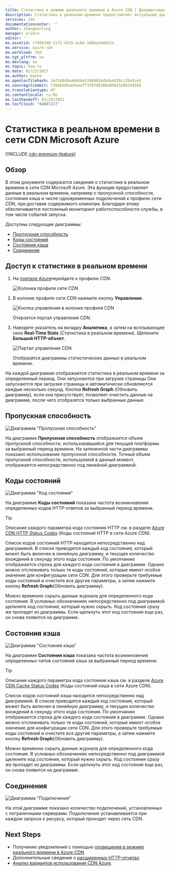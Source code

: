 ```yaml
---
title: Статистика в режиме реального времени в Azure CDN | Документация Майкрософт
description: Статистика в реальном времени предоставляет актуальные данные о производительности сети Azure CDN при доставке содержимого клиентам.
services: cdn
documentationcenter: ''
author: zhangmanling
manager: erikre
editor: ''
ms.assetid: c7989340-1172-4315-acbb-186ba34dd52a
ms.service: azure-cdn
ms.workload: tbd
ms.tgt_pltfrm: na
ms.devlang: na
ms.topic: how-to
ms.date: 01/23/2017
ms.author: mazha
ms.openlocfilehash: 3af2e849aa6658e539b0b5bdbda4428cc28e5ce5
ms.sourcegitcommit: f28ebb95ae9aaaff3f87d8388a09b41e0b3445b5
ms.translationtype: HT
ms.contentlocale: ru-RU
ms.lasthandoff: 03/29/2021
ms.locfileid: "84887227"
---
```

# <a name="real-time-stats-in-microsoft-azure-cdn"></a>Статистика в реальном времени в сети CDN Microsoft Azure
[!INCLUDE [cdn-premium-feature](../../includes/cdn-premium-feature.md)]

## <a name="overview"></a>Обзор
В этом документе содержатся сведения о статистике в реальном времени в сети CDN Microsoft Azure.  Эта функция предоставляет данные в реальном времени, например о пропускной способности, состоянии кэша и числе одновременных подключений к профилю сети CDN, при доставке содержимого клиентам. Благодаря этому обеспечивается постоянный мониторинг работоспособности службы, в том числе событий запуска.

Доступны следующие диаграммы:

* [Пропускная способность](#bandwidth)
* [Коды состояний](#status-codes)
* [Состояния кэша](#cache-statuses)
* [Соединения](#connections)

## <a name="accessing-real-time-stats"></a>Доступ к статистике в реальном времени
1. На [портале Azure](https://portal.azure.com)перейдите к профилю CDN.
   
    ![Колонка профиля сети CDN](./media/cdn-real-time-stats/cdn-profile-blade.png)
2. В колонке профиля сети CDN нажмите кнопку **Управление** .
   
    ![Кнопка управления в колонке профиля CDN](./media/cdn-real-time-stats/cdn-manage-btn.png)
   
    Откроется портал управления CDN.
3. Наведите указатель на вкладку **Аналитика**, а затем на всплывающее окно **Real-Time Stats** (Статистика в реальном времени).  Щелкните **Большой HTTP-объект**.
   
    ![Портал управления CDN](./media/cdn-real-time-stats/cdn-premium-portal.png)
   
    Отобразятся диаграммы статистических данных в реальном времени.

На каждой диаграмме отображается статистика в реальном времени за определенный период. Они запускаются при загрузке страницы  Они запускаются при загрузке страницы и автоматически обновляются каждые несколько секунд.  Кнопка **Refresh Graph** (Обновить диаграмму), если она присутствует, позволяет очистить данные на диаграмме, после чего отобразятся только выбранные данные.

## <a name="bandwidth"></a>Пропускная способность
![Диаграмма "Пропускная способность"](./media/cdn-real-time-stats/cdn-bandwidth.png)

На диаграмме **Пропускная способность** отображается объем пропускной способности, использовавшийся для текущей платформы за выбранный период времени. На затененной части диаграммы показано использование пропускной способности. Точный объем пропускной способности, используемой в данный момент, отображается непосредственно под линейной диаграммой.

## <a name="status-codes"></a>Коды состояний
![Диаграмма "Код состояния"](./media/cdn-real-time-stats/cdn-status-codes.png)

На диаграмме **Коды состояний** показана частота возникновения определенных кодов HTTP-ответов за выбранный период времени.

> [!TIP]
> Описание каждого параметра кода состояния HTTP см. в разделе [Azure CDN HTTP Status Codes](/previous-versions/azure/mt759238(v=azure.100)) (Коды состояний HTTP в сети Azure CDN).
> 
> 

Список кодов состояний HTTP находится непосредственно над диаграммой. В списке приводится каждый код состояния, который может быть включен в линейную диаграмму, и текущее количество вхождений в секунду этого кода состояния. По умолчанию отображается строка для каждого кода состояния в диаграмме. Однако можно отслеживать только те коды состояний, которые имеют особое значение для конфигурации сети CDN. Для этого проверьте требуемые коды состояний и очистите все другие параметры, а затем нажмите кнопку **Refresh Graph**(Обновить диаграмму). 

Можно временно скрыть данные журнала для определенного кода состояния.  В условных обозначениях непосредственно под диаграммой щелкните код состояния, который нужно скрыть. Код состояния сразу же пропадет из диаграммы. Если щелкнуть этот код состояния еще раз, он снова появится на диаграмме.

## <a name="cache-statuses"></a>Состояния кэша
![Диаграмма "Состояния кэша"](./media/cdn-real-time-stats/cdn-cache-status.png)

На диаграмме **Состояния кэша** показана частота возникновения определенных типов состояний кэша за выбранный период времени. 

> [!TIP]
> Описание каждого параметра кода состояния кэша см. в разделе [Azure CDN Cache Status Codes](/previous-versions/azure/mt759237(v=azure.100)) (Коды состояний кэша в сети Azure CDN).
> 
> 

Список кодов состояний кэша находится непосредственно над диаграммой. В списке приводится каждый код состояния, который может быть включен в линейную диаграмму, и текущее количество вхождений в секунду этого кода состояния. По умолчанию отображается строка для каждого кода состояния в диаграмме. Однако можно отслеживать только те коды состояний, которые имеют особое значение для конфигурации сети CDN. Для этого проверьте требуемые коды состояний и очистите все другие параметры, а затем нажмите кнопку **Refresh Graph**(Обновить диаграмму). 

Можно временно скрыть данные журнала для определенного кода состояния.  В условных обозначениях непосредственно под диаграммой щелкните код состояния, который нужно скрыть. Код состояния сразу же пропадет из диаграммы. Если щелкнуть этот код состояния еще раз, он снова появится на диаграмме.

## <a name="connections"></a>Соединения
![Диаграмма "Подключения"](./media/cdn-real-time-stats/cdn-connections.png)

На этой диаграмме показано количество подключений, установленных с пограничными серверами. Подключение устанавливается при каждом запросе к ресурсу, который проходит через сеть CDN.

## <a name="next-steps"></a>Next Steps
* Получение уведомлений с помощью [оповещения в режиме реального времени в Azure CDN](cdn-real-time-alerts.md)
* Дополнительные сведения о [расширенных HTTP-отчетах](cdn-advanced-http-reports.md).
* [Анализ вариантов использования CDN Azure](cdn-analyze-usage-patterns.md).

